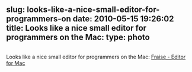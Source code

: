 slug: looks-like-a-nice-small-editor-for-programmers-on
date: 2010-05-15 19:26:02
title: Looks like a nice small editor for programmers on the Mac: 
type: photo
---

<a href="http://www.fraiseapp.com/"><img src="{{@asset.url swerner/tumblr/2010-05-15-looks-like-a-nice-small-editor-for-programmers-on-6d9c7c90a1.png}}" alt=""/></a>

Looks like a nice small editor for programmers on the Mac: [Fraise - Editor for Mac](http://www.fraiseapp.com/)
